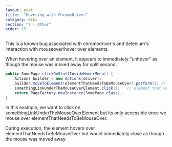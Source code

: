 ```yaml
---
layout: post
title:  "Hovering with ChromeDriver"
category: wiki
section: "7 - Other"
order: 15
---
```

This is a known bug associated with chromedriver's and Selenium's interaction with mouseover/hover over elements.

When hovering over an element, it appears to immediately "unhover" as though the mouse was moved away for split second.

```java
public SomePage clickOnStuffInsideHoverMenu() {
    Actions builder = new Actions(driver);
    builder.moveToElement(elementThatNeedsToBeMouseOver).perform(); // Mouse over an the hover element,
    somethingLinkUnderTheMouseOverElement.click();   // element that we want to click but only accessible from a mouseover menu
    return PageFactory.newInstance(SomePage.class);
}
```

In this example, we want to click on somethingLinkUnderTheMouseOverElement but its only accessible once we mouse over elementThatNeedsToBeMouseOver.

During execution, the element hovers over elementThatNeedsToBeMouseOver but would immediately close as though the mouse was moved away.
